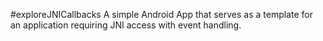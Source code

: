 #exploreJNICallbacks
A simple Android App that serves as a template for an application requiring JNI access with event handling.
